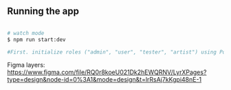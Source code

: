 ## Running the app

```bash

# watch mode
$ npm run start:dev

#First. initialize roles ("admin", "user", "tester", "artist") using Postman for correct client-side's work
```
Figma layers: https://www.figma.com/file/RQ0r8koeU021Dk2hEWQRNV/LyrXPages?type=design&node-id=0%3A1&mode=design&t=lrRsAj7kKgpi48nE-1
